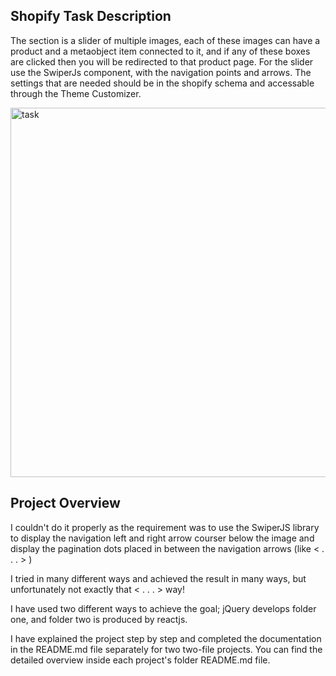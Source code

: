 ## Shopify Task Description

The section is a slider of multiple images, each of these images can have a product and a metaobject item connected to it, and if any of these boxes are clicked then you will be redirected to that product page. For the slider use the SwiperJs component, with the navigation points and arrows. The settings that are needed should be in the shopify schema and accessable through the Theme Customizer.

<img width="591" alt="task" src="https://github.com/user-attachments/assets/cd00d5bd-7a4f-4337-bc5d-457e590cfdd2">

## Project Overview

I couldn't do it properly as the requirement was to use the SwiperJS library to display the navigation left and right arrow courser below the image and display the pagination dots placed in between the navigation arrows (like < . . . > )

I tried in many different ways and achieved the result in many ways, but unfortunately not exactly that < . . . > way!

I have used two different ways to achieve the goal; jQuery develops folder one, and folder two is produced by reactjs.

I have explained the project step by step and completed the documentation in the README.md file separately for two two-file projects. You can find the detailed overview inside each project's folder README.md file.
